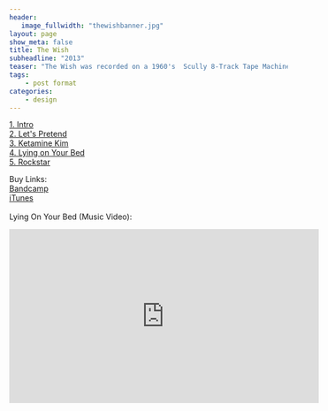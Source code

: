 ```yaml
---
header:
   image_fullwidth: "thewishbanner.jpg"
layout: page
show_meta: false
title: The Wish
subheadline: "2013"
teaser: "The Wish was recorded on a 1960's  Scully 8-Track Tape Machine, using old school recording techniques. Available on Vinyl..."
tags:
    - post format
categories:
    - design 
---
```

<!--more-->
 <a href="https://longhairedmusic.bandcamp.com/album/the-wish">1. Intro</a><br>
 <a href="https://longhairedmusic.bandcamp.com/album/the-wish">2. Let's Pretend</a><br>
 <a href="https://longhairedmusic.bandcamp.com/album/the-wish">3. Ketamine Kim</a><br>
 <a href="https://youtu.be/Tmn6Moxiw5M">4. Lying on Your Bed</a><br>
 <a href="https://longhairedmusic.bandcamp.com/album/the-wish">5. Rockstar</a><br>

Buy Links:<br>
  <a href="https://longhairedmusic.bandcamp.com/album/the-wish">Bandcamp</a><br>
  <a href="https://itunes.apple.com/us/album/the-wish-ep/id688008076">iTunes</a><br><br>
  Lying On Your Bed (Music Video):<br>
  <iframe width="560" height="315" src="https://www.youtube.com/embed/Tmn6Moxiw5M" frameborder="0" allowfullscreen></iframe>
